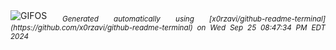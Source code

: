 <div align="justify">
<picture>
    <source media="(prefers-color-scheme: dark)" srcset="https://i.ibb.co/dPMXjxf/output-gif.gif">
    <source media="(prefers-color-scheme: light)" srcset="https://i.ibb.co/dPMXjxf/output-gif.gif">
    <img alt="GIFOS" src="https://i.ibb.co/dPMXjxf/output-gif.gif">
</picture>
<sub><i>Generated automatically using [x0rzavi/github-readme-terminal](https://github.com/x0rzavi/github-readme-terminal) on Wed Sep 25 08:47:34 PM EDT 2024</i></sub>
</div>

<!--  -->